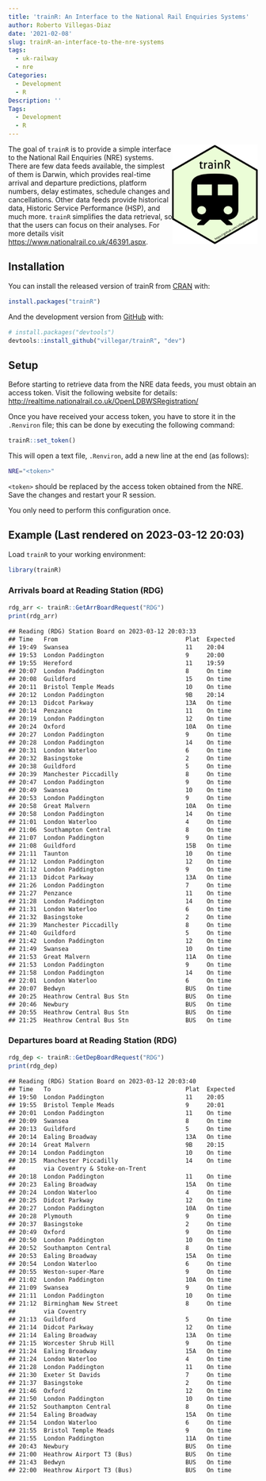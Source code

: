 ```yaml
---
title: 'trainR: An Interface to the National Rail Enquiries Systems'
author: Roberto Villegas-Diaz
date: '2021-02-08'
slug: trainR-an-interface-to-the-nre-systems
tags:
  - uk-railway
  - nre
Categories:
  - Development
  - R
Description: ''
Tags:
  - Development
  - R
---
```


<img src="https://raw.githubusercontent.com/villegar/trainR/main/inst/images/logo.png" alt="logo" align="right" height=200px/>

The goal of `trainR` is to provide a simple interface to the 
National Rail Enquiries (NRE) systems. There are few data feeds 
available, the simplest of them is Darwin, which provides real-time 
arrival and departure predictions, platform numbers, delay estimates, 
schedule changes and cancellations. Other data feeds provide historical 
data, Historic Service Performance (HSP), and much more. `trainR` 
simplifies the data retrieval, so that the users can focus on their 
analyses. For more details visit 
https://www.nationalrail.co.uk/46391.aspx.

## Installation

You can install the released version of trainR from [CRAN](https://CRAN.R-project.org) with:

``` r
install.packages("trainR")
```

And the development version from [GitHub](https://github.com/) with:

``` r
# install.packages("devtools")
devtools::install_github("villegar/trainR", "dev")
```

## Setup
Before starting to retrieve data from the NRE data feeds, you must obtain an access token. 
Visit the following website for details: http://realtime.nationalrail.co.uk/OpenLDBWSRegistration/

Once you have received your access token, you have to store it in the `.Renviron` file; this can be 
done by executing the following command:


```r
trainR::set_token()
```

This will open a text file, `.Renviron`, add a new line at the end (as follows):

```bash
NRE="<token>"
```

`<token>` should be replaced by the access token obtained from the NRE. Save the changes and restart 
your R session.

You only need to perform this configuration once.

## Example (Last rendered on 2023-03-12 20:03)

Load `trainR` to your working environment:

```r
library(trainR)
```

### Arrivals board at Reading Station (RDG)


```r
rdg_arr <- trainR::GetArrBoardRequest("RDG")
print(rdg_arr)
```

```
## Reading (RDG) Station Board on 2023-03-12 20:03:33
## Time   From                                    Plat  Expected
## 19:49  Swansea                                 11    20:04
## 19:53  London Paddington                       9     20:00
## 19:55  Hereford                                11    19:59
## 20:07  London Paddington                       8     On time
## 20:08  Guildford                               15    On time
## 20:11  Bristol Temple Meads                    10    On time
## 20:12  London Paddington                       9B    20:14
## 20:13  Didcot Parkway                          13A   On time
## 20:14  Penzance                                11    On time
## 20:19  London Paddington                       12    On time
## 20:24  Oxford                                  10A   On time
## 20:27  London Paddington                       9     On time
## 20:28  London Paddington                       14    On time
## 20:31  London Waterloo                         6     On time
## 20:32  Basingstoke                             2     On time
## 20:38  Guildford                               5     On time
## 20:39  Manchester Piccadilly                   8     On time
## 20:47  London Paddington                       9     On time
## 20:49  Swansea                                 10    On time
## 20:53  London Paddington                       9     On time
## 20:58  Great Malvern                           10A   On time
## 20:58  London Paddington                       14    On time
## 21:01  London Waterloo                         4     On time
## 21:06  Southampton Central                     8     On time
## 21:07  London Paddington                       9     On time
## 21:08  Guildford                               15B   On time
## 21:11  Taunton                                 10    On time
## 21:12  London Paddington                       12    On time
## 21:12  London Paddington                       9     On time
## 21:13  Didcot Parkway                          13A   On time
## 21:26  London Paddington                       7     On time
## 21:27  Penzance                                11    On time
## 21:28  London Paddington                       14    On time
## 21:31  London Waterloo                         6     On time
## 21:32  Basingstoke                             2     On time
## 21:39  Manchester Piccadilly                   8     On time
## 21:40  Guildford                               5     On time
## 21:42  London Paddington                       12    On time
## 21:49  Swansea                                 10    On time
## 21:53  Great Malvern                           11A   On time
## 21:53  London Paddington                       9     On time
## 21:58  London Paddington                       14    On time
## 22:01  London Waterloo                         6     On time
## 20:07  Bedwyn                                  BUS   On time
## 20:25  Heathrow Central Bus Stn                BUS   On time
## 20:46  Newbury                                 BUS   On time
## 20:55  Heathrow Central Bus Stn                BUS   On time
## 21:25  Heathrow Central Bus Stn                BUS   On time
```

### Departures board at Reading Station (RDG)


```r
rdg_dep <- trainR::GetDepBoardRequest("RDG")
print(rdg_dep)
```

```
## Reading (RDG) Station Board on 2023-03-12 20:03:40
## Time   To                                      Plat  Expected
## 19:50  London Paddington                       11    20:05
## 19:55  Bristol Temple Meads                    9     20:01
## 20:01  London Paddington                       11    On time
## 20:09  Swansea                                 8     On time
## 20:13  Guildford                               5     On time
## 20:14  Ealing Broadway                         13A   On time
## 20:14  Great Malvern                           9B    20:15
## 20:14  London Paddington                       10    On time
## 20:15  Manchester Piccadilly                   14    On time
##        via Coventry & Stoke-on-Trent           
## 20:18  London Paddington                       11    On time
## 20:23  Ealing Broadway                         15A   On time
## 20:24  London Waterloo                         4     On time
## 20:25  Didcot Parkway                          12    On time
## 20:27  London Paddington                       10A   On time
## 20:28  Plymouth                                9     On time
## 20:37  Basingstoke                             2     On time
## 20:49  Oxford                                  9     On time
## 20:50  London Paddington                       10    On time
## 20:52  Southampton Central                     8     On time
## 20:53  Ealing Broadway                         15A   On time
## 20:54  London Waterloo                         6     On time
## 20:55  Weston-super-Mare                       9     On time
## 21:02  London Paddington                       10A   On time
## 21:09  Swansea                                 9     On time
## 21:11  London Paddington                       10    On time
## 21:12  Birmingham New Street                   8     On time
##        via Coventry                            
## 21:13  Guildford                               5     On time
## 21:14  Didcot Parkway                          12    On time
## 21:14  Ealing Broadway                         13A   On time
## 21:15  Worcester Shrub Hill                    9     On time
## 21:24  Ealing Broadway                         15A   On time
## 21:24  London Waterloo                         4     On time
## 21:28  London Paddington                       11    On time
## 21:30  Exeter St Davids                        7     On time
## 21:37  Basingstoke                             2     On time
## 21:46  Oxford                                  12    On time
## 21:50  London Paddington                       10    On time
## 21:52  Southampton Central                     8     On time
## 21:54  Ealing Broadway                         15A   On time
## 21:54  London Waterloo                         6     On time
## 21:55  Bristol Temple Meads                    9     On time
## 21:55  London Paddington                       11A   On time
## 20:43  Newbury                                 BUS   On time
## 21:00  Heathrow Airport T3 (Bus)               BUS   On time
## 21:43  Bedwyn                                  BUS   On time
## 22:00  Heathrow Airport T3 (Bus)               BUS   On time
```

